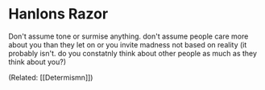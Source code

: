 # Hanlons Razor

Don't assume tone or surmise anything. don't assume people care more about you than they let on or you invite madness not based on reality (it probably isn't. do you constatnly think about other people as much as they think about you?)

(Related: [[Determismn]])

[//begin]: # "Autogenerated link references for markdown compatibility"
[Solitaire Princple]: solitaire-princple "Solitaire Princple"
[//end]: # "Autogenerated link references"